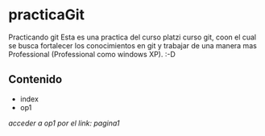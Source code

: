 # practicaGit
Practicando git
Esta es una practica del curso platzi curso git, coon el cual se busca fortalecer los conocimientos en git y trabajar de una manera mas Professional (Professional como windows XP). :-D

## Contenido
- index
- op1

*acceder a op1 por el link: pagina1*

